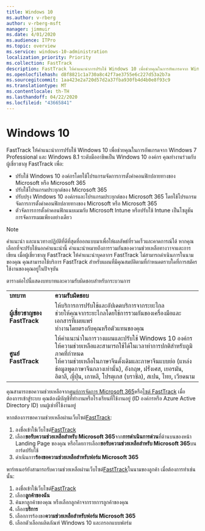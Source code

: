 ```yaml
---
title: Windows 10
ms.author: v-rberg
author: v-rberg-msft
manager: jimmuir
ms.date: 4/01/2020
ms.audience: ITPro
ms.topic: overview
ms.service: windows-10-administration
localization_priority: Priority
ms.collection: FastTrack
description: FastTrack ให้คําแนะนําการปรับใช้ Windows 10 เพื่อช่วยคุณในการอัพเกรดจาก Windows 7 Professional และ Windows 8.1 ระดับมืออาชีพเป็น Windows 10 องค์กร
ms.openlocfilehash: d8f8821c1a730a8c42f7ae3755e6c227d53a2b7a
ms.sourcegitcommit: 1aa423e2a720d57d2a37fba930fb4d4b0e8f93c9
ms.translationtype: MT
ms.contentlocale: th-TH
ms.lasthandoff: 04/22/2020
ms.locfileid: "43665841"
---
```

# <a name="windows-10"></a>Windows 10

FastTrack ให้คําแนะนําการปรับใช้ Windows 10 เพื่อช่วยคุณในการอัพเกรดจาก Windows 7 Professional และ Windows 8.1 ระดับมืออาชีพเป็น Windows 10 องค์กร คุณทํางานร่วมกับผู้เชี่ยวชาญ FastTrack เพื่อ:

- ปรับใช้ Windows 10 องค์กรโดยใช้โปรแกรมจัดการการตั้งค่าคอนฟิกปลายทางของ Microsoft หรือ Microsoft 365
- ปรับใช้โปรแกรมประยุกต์ของ Microsoft 365 
- ปรับปรุง Windows 10 องค์กรและโปรแกรมประยุกต์ของ Microsoft 365 โดยใช้โปรแกรมจัดการการตั้งค่าคอนฟิกปลายทางของ Microsoft หรือ Microsoft 365
- ตัวจัดการการตั้งค่าคอนฟิกแนบเมฆกับ Microsoft Intune หรือปรับใช้ Intune เป็นโซลูชันการจัดการเมฆเพียงอย่างเดียว
  
> [!NOTE]
> คําแนะนํา และแนวทางปฏิบัติที่ดีที่สุดที่ออกแบบมาเพื่อให้ผลลัพธ์ที่รวดเร็วและคาดการณ์ได้ หากคุณเลือกที่จะปรับใช้นอกคําแนะนํานี้ คําแนะนําหมายถึงการรวมกันของความช่วยเหลือทางวาจาและการเขียน เมื่อผู้เชี่ยวชาญ FastTrack ให้คําแนะนําบุคลากร FastTrack ไม่สามารถดําเนินการในนามของคุณ คุณสามารถใช้บริการ FastTrack สําหรับแผนที่มีคุณสมบัติตามที่กําหนดตราบใดที่การสมัครใช้งานของคุณอยู่ในปัจจุบัน  
    
ตารางต่อไปนี้แสดงบทบาทและความรับผิดชอบสําหรับกระบวนการ

|||
|:-----|:-----|
|**บทบาท** <br/> |**ความรับผิดชอบ** <br/> |
|**ผู้เชี่ยวชาญของ FastTrack** <br/> |ให้บริการการปรับใช้และอัปเดตบริการจากระยะไกล  <br/> ช่วยให้คุณจากระยะไกลโดยใช้การรวมกันของเครื่องมือและเอกสารที่เผยแพร่ <br/> ทํางานโดยตรงกับคุณหรือตัวแทนของคุณ|
|**ศูนย์ FastTrack**  <br/> |ให้คําแนะนําในการวางแผนและปรับใช้ Windows 10 องค์กร   <br/> ให้ความช่วยเหลือและสามารถใช้ได้ในเวลาทําการปกติสําหรับภูมิภาคที่กําหนด <br/> ให้ความช่วยเหลือในภาษาจีนดั้งเดิมและภาษาจีนแบบย่อ (แหล่งข้อมูลพูดภาษาจีนกลางเท่านั้น), อังกฤษ, ฝรั่งเศส, เยอรมัน, อิตาลี, ญี่ปุ่น, เกาหลี, โปรตุเกส (บราซิล), สเปน, ไทย, เวียดนาม|
 
คุณสามารถขอความช่วยเหลือจาก[ศูนย์การจัดการ Microsoft 365](https://go.microsoft.com/fwlink/?linkid=2032704)หรือ[ไซต์ FastTrack](https://go.microsoft.com/fwlink/?linkid=780698) เมื่อต้องการเข้าสู่ระบบ คุณต้องมีบัญชีที่ทํางานหรือโรงเรียนที่ใช้งานอยู่ (ID องค์กรหรือ Azure Active Directory ID) บนผู้เช่าที่ใช้งานอยู่ 

หากต้องการขอความช่วยเหลือผ่านเว็บไซต์[FastTrack](https://go.microsoft.com/fwlink/?linkid=780698): 
1.    ลงชื่อเข้าใช้เว็บไซต์[FastTrack](https://go.microsoft.com/fwlink/?linkid=780698) 
2.    เลือก**ขอรับความช่วยเหลือสําหรับ Microsoft 365**จาก**การดําเนินการด่วน**ที่ด้านบนของหน้า Landing Page ของคุณ หรือโดยการเลือก**ขอรับความช่วยเหลือสําหรับ Microsoft 365**บนการ์ดปรับใช้
3.    ดําเนินการ**ร้องขอความช่วยเหลือสําหรับฟอร์ม Microsoft 365**
  
พาร์ทเนอร์ยังสามารถรับความช่วยเหลือผ่านเว็บไซต์[FastTrack](https://go.microsoft.com/fwlink/?linkid=780698)ในนามของลูกค้า เมื่อต้องการทําเช่นนั้น:
1.    ลงชื่อเข้าใช้เว็บไซต์[FastTrack](https://go.microsoft.com/fwlink/?linkid=780698) 
2.    เลือก**ลูกค้าของฉัน**
3.    ค้นหาลูกค้าของคุณ หรือเลือกลูกค้าจากรายการลูกค้าของคุณ
4.    เลือก**บริการ**
5.    เลือกการร้องขอ**ความช่วยเหลือสําหรับฟอร์ม Microsoft 365**
6.    เลือกตัวเลือกผลิตภัณฑ์ Windows 10 และกรอกแบบฟอร์ม
 
